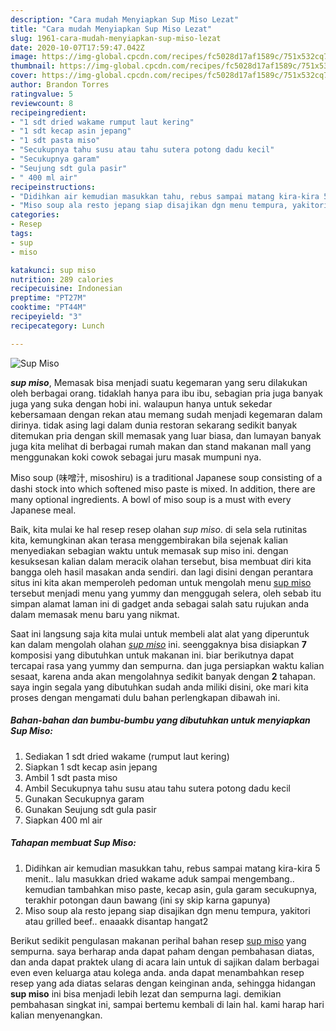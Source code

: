 ```yaml
---
description: "Cara mudah Menyiapkan Sup Miso Lezat"
title: "Cara mudah Menyiapkan Sup Miso Lezat"
slug: 1961-cara-mudah-menyiapkan-sup-miso-lezat
date: 2020-10-07T17:59:47.042Z
image: https://img-global.cpcdn.com/recipes/fc5028d17af1589c/751x532cq70/sup-miso-foto-resep-utama.jpg
thumbnail: https://img-global.cpcdn.com/recipes/fc5028d17af1589c/751x532cq70/sup-miso-foto-resep-utama.jpg
cover: https://img-global.cpcdn.com/recipes/fc5028d17af1589c/751x532cq70/sup-miso-foto-resep-utama.jpg
author: Brandon Torres
ratingvalue: 5
reviewcount: 8
recipeingredient:
- "1 sdt dried wakame rumput laut kering"
- "1 sdt kecap asin jepang"
- "1 sdt pasta miso"
- "Secukupnya tahu susu atau tahu sutera potong dadu kecil"
- "Secukupnya garam"
- "Seujung sdt gula pasir"
- " 400 ml air"
recipeinstructions:
- "Didihkan air kemudian masukkan tahu, rebus sampai matang kira-kira 5 menit.. lalu masukkan dried wakame aduk sampai mengembang.. kemudian tambahkan miso paste, kecap asin, gula garam secukupnya, terakhir potongan daun bawang (ini sy skip karna gapunya)"
- "Miso soup ala resto jepang siap disajikan dgn menu tempura, yakitori atau grilled beef.. enaaakk disantap hangat2"
categories:
- Resep
tags:
- sup
- miso

katakunci: sup miso 
nutrition: 289 calories
recipecuisine: Indonesian
preptime: "PT27M"
cooktime: "PT44M"
recipeyield: "3"
recipecategory: Lunch

---
```



![Sup Miso](https://img-global.cpcdn.com/recipes/fc5028d17af1589c/751x532cq70/sup-miso-foto-resep-utama.jpg)

<b><i>sup miso</i></b>, Memasak bisa menjadi suatu kegemaran yang seru dilakukan oleh berbagai orang. tidaklah hanya para ibu ibu, sebagian pria juga banyak juga yang suka dengan hobi ini. walaupun hanya untuk sekedar kebersamaan dengan rekan atau memang sudah menjadi kegemaran dalam dirinya. tidak asing lagi dalam dunia restoran sekarang sedikit banyak ditemukan pria dengan skill memasak yang luar biasa, dan lumayan banyak juga kita melihat di berbagai rumah makan dan stand makanan mall yang menggunakan koki cowok sebagai juru masak mumpuni nya.

Miso soup (味噌汁, misoshiru) is a traditional Japanese soup consisting of a dashi stock into which softened miso paste is mixed. In addition, there are many optional ingredients. A bowl of miso soup is a must with every Japanese meal.

Baik, kita mulai ke hal resep resep olahan <i>sup miso</i>. di sela sela rutinitas kita, kemungkinan akan terasa menggembirakan bila sejenak kalian menyediakan sebagian waktu untuk memasak sup miso ini. dengan kesuksesan kalian dalam meracik olahan tersebut, bisa membuat diri kita bangga oleh hasil masakan anda sendiri. dan lagi disini dengan perantara situs ini kita akan memperoleh pedoman untuk mengolah menu <u>sup miso</u> tersebut menjadi menu yang yummy dan menggugah selera, oleh sebab itu simpan alamat laman ini di gadget anda sebagai salah satu rujukan anda dalam memasak menu baru yang nikmat.


Saat ini langsung saja kita mulai untuk membeli alat alat yang diperuntuk kan dalam mengolah olahan <u><i>sup miso</i></u> ini. seenggaknya bisa disiapkan <b>7</b> komposisi yang dibutuhkan untuk makanan ini. biar berikutnya dapat tercapai rasa yang yummy dan sempurna. dan juga persiapkan waktu kalian sesaat, karena anda akan mengolahnya sedikit banyak dengan <b>2</b> tahapan. saya ingin segala yang dibutuhkan sudah anda miliki disini, oke mari kita proses dengan mengamati dulu bahan perlengkapan dibawah ini.

<!--inarticleads1-->

##### Bahan-bahan dan bumbu-bumbu yang dibutuhkan untuk menyiapkan Sup Miso:

1. Sediakan 1 sdt dried wakame (rumput laut kering)
1. Siapkan 1 sdt kecap asin jepang
1. Ambil 1 sdt pasta miso
1. Ambil Secukupnya tahu susu atau tahu sutera potong dadu kecil
1. Gunakan Secukupnya garam
1. Gunakan Seujung sdt gula pasir
1. Siapkan  400 ml air




<!--inarticleads2-->

##### Tahapan membuat Sup Miso:

1. Didihkan air kemudian masukkan tahu, rebus sampai matang kira-kira 5 menit.. lalu masukkan dried wakame aduk sampai mengembang.. kemudian tambahkan miso paste, kecap asin, gula garam secukupnya, terakhir potongan daun bawang (ini sy skip karna gapunya)
1. Miso soup ala resto jepang siap disajikan dgn menu tempura, yakitori atau grilled beef.. enaaakk disantap hangat2




Berikut sedikit pengulasan makanan perihal bahan resep <u>sup miso</u> yang sempurna. saya berharap anda dapat paham dengan pembahasan diatas, dan anda dapat praktek ulang di acara lain untuk di sajikan dalam berbagai even even keluarga atau kolega anda. anda dapat menambahkan resep resep yang ada diatas selaras dengan keinginan anda, sehingga hidangan <b>sup miso</b> ini bisa menjadi lebih lezat dan sempurna lagi. demikian pembahasan singkat ini, sampai bertemu kembali di lain hal. kami harap hari kalian menyenangkan.
